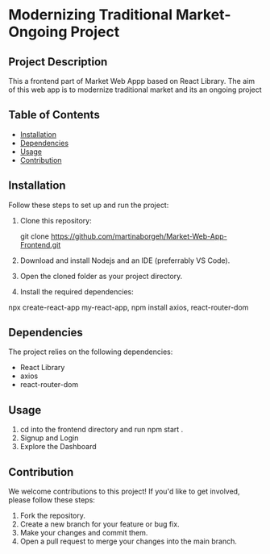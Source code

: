 # Modernizing Traditional Market-Ongoing Project



## Project Description

This a frontend part of Market Web Appp based on React Library. The aim of this web app is to modernize traditional market and its an ongoing project

## Table of Contents

- [Installation](#installation)
- [Dependencies](#dependencies)
- [Usage](#usage)
- [Contribution](#contribution)


## Installation

Follow these steps to set up and run the project:

1. Clone this repository:

      git clone https://github.com/martinaborgeh/Market-Web-App-Frontend.git



2. Download and install Nodejs and an IDE (preferrably VS Code).

3. Open the cloned folder as your project directory.

4. Install the required dependencies:

npx create-react-app my-react-app, npm install axios, react-router-dom



## Dependencies

The project relies on the following dependencies:

- React Library
- axios
- react-router-dom



## Usage

1. cd into the frontend directory and run npm start .
2. Signup and Login
3. Explore the Dashboard


<!-- You can add screenshots or GIFs here to demonstrate the usage -->

## Contribution

We welcome contributions to this project! If you'd like to get involved, please follow these steps:

1. Fork the repository.
2. Create a new branch for your feature or bug fix.
3. Make your changes and commit them.
4. Open a pull request to merge your changes into the main branch.
